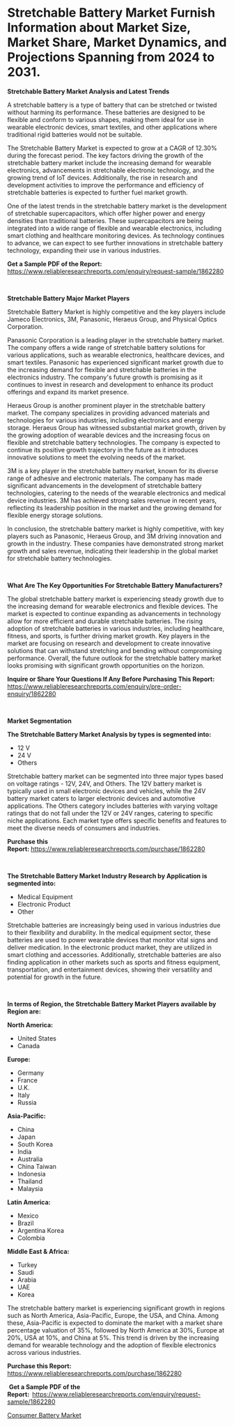 <p><h1>Stretchable Battery Market Furnish Information about Market Size, Market Share, Market Dynamics, and Projections Spanning from 2024 to 2031.</h1></p><p><strong>Stretchable Battery Market Analysis and Latest Trends</strong></p>
<p><p>A stretchable battery is a type of battery that can be stretched or twisted without harming its performance. These batteries are designed to be flexible and conform to various shapes, making them ideal for use in wearable electronic devices, smart textiles, and other applications where traditional rigid batteries would not be suitable.</p><p>The Stretchable Battery Market is expected to grow at a CAGR of 12.30% during the forecast period. The key factors driving the growth of the stretchable battery market include the increasing demand for wearable electronics, advancements in stretchable electronic technology, and the growing trend of IoT devices. Additionally, the rise in research and development activities to improve the performance and efficiency of stretchable batteries is expected to further fuel market growth.</p><p>One of the latest trends in the stretchable battery market is the development of stretchable supercapacitors, which offer higher power and energy densities than traditional batteries. These supercapacitors are being integrated into a wide range of flexible and wearable electronics, including smart clothing and healthcare monitoring devices. As technology continues to advance, we can expect to see further innovations in stretchable battery technology, expanding their use in various industries.</p></p>
<p><strong>Get a Sample PDF of the Report:&nbsp;</strong> <a href="https://www.reliableresearchreports.com/enquiry/request-sample/1862280">https://www.reliableresearchreports.com/enquiry/request-sample/1862280</a></p>
<p>&nbsp;</p>
<p><strong>Stretchable Battery Major Market Players</strong></p>
<p><p>Stretchable Battery Market is highly competitive and the key players include Jameco Electronics, 3M, Panasonic, Heraeus Group, and Physical Optics Corporation. </p><p>Panasonic Corporation is a leading player in the stretchable battery market. The company offers a wide range of stretchable battery solutions for various applications, such as wearable electronics, healthcare devices, and smart textiles. Panasonic has experienced significant market growth due to the increasing demand for flexible and stretchable batteries in the electronics industry. The company's future growth is promising as it continues to invest in research and development to enhance its product offerings and expand its market presence.</p><p>Heraeus Group is another prominent player in the stretchable battery market. The company specializes in providing advanced materials and technologies for various industries, including electronics and energy storage. Heraeus Group has witnessed substantial market growth, driven by the growing adoption of wearable devices and the increasing focus on flexible and stretchable battery technologies. The company is expected to continue its positive growth trajectory in the future as it introduces innovative solutions to meet the evolving needs of the market.</p><p>3M is a key player in the stretchable battery market, known for its diverse range of adhesive and electronic materials. The company has made significant advancements in the development of stretchable battery technologies, catering to the needs of the wearable electronics and medical device industries. 3M has achieved strong sales revenue in recent years, reflecting its leadership position in the market and the growing demand for flexible energy storage solutions.</p><p>In conclusion, the stretchable battery market is highly competitive, with key players such as Panasonic, Heraeus Group, and 3M driving innovation and growth in the industry. These companies have demonstrated strong market growth and sales revenue, indicating their leadership in the global market for stretchable battery technologies.</p></p>
<p>&nbsp;</p>
<p><strong>What Are The Key Opportunities For Stretchable Battery Manufacturers?</strong></p>
<p><p>The global stretchable battery market is experiencing steady growth due to the increasing demand for wearable electronics and flexible devices. The market is expected to continue expanding as advancements in technology allow for more efficient and durable stretchable batteries. The rising adoption of stretchable batteries in various industries, including healthcare, fitness, and sports, is further driving market growth. Key players in the market are focusing on research and development to create innovative solutions that can withstand stretching and bending without compromising performance. Overall, the future outlook for the stretchable battery market looks promising with significant growth opportunities on the horizon.</p></p>
<p><strong>Inquire or Share Your Questions If Any Before Purchasing This Report:</strong> <a href="https://www.reliableresearchreports.com/enquiry/pre-order-enquiry/1862280">https://www.reliableresearchreports.com/enquiry/pre-order-enquiry/1862280</a></p>
<p>&nbsp;</p>
<p><strong>Market Segmentation</strong></p>
<p><strong>The Stretchable Battery Market Analysis by types is segmented into:</strong></p>
<p><ul><li>12 V</li><li>24 V</li><li>Others</li></ul></p>
<p><p>Stretchable battery market can be segmented into three major types based on voltage ratings - 12V, 24V, and Others. The 12V battery market is typically used in small electronic devices and vehicles, while the 24V battery market caters to larger electronic devices and automotive applications. The Others category includes batteries with varying voltage ratings that do not fall under the 12V or 24V ranges, catering to specific niche applications. Each market type offers specific benefits and features to meet the diverse needs of consumers and industries.</p></p>
<p><strong>Purchase this Report:&nbsp;</strong><a href="https://www.reliableresearchreports.com/purchase/1862280">https://www.reliableresearchreports.com/purchase/1862280</a></p>
<p>&nbsp;</p>
<p><strong>The Stretchable Battery Market Industry Research by Application is segmented into:</strong></p>
<p><ul><li>Medical Equipment</li><li>Electronic Product</li><li>Other</li></ul></p>
<p><p>Stretchable batteries are increasingly being used in various industries due to their flexibility and durability. In the medical equipment sector, these batteries are used to power wearable devices that monitor vital signs and deliver medication. In the electronic product market, they are utilized in smart clothing and accessories. Additionally, stretchable batteries are also finding application in other markets such as sports and fitness equipment, transportation, and entertainment devices, showing their versatility and potential for growth in the future.</p></p>
<p>&nbsp;</p>
<p><strong>In terms of Region, the Stretchable Battery Market Players available by Region are:</strong></p>
<p>
    <p> <strong> North America: </strong>
        <ul>
            <li>United States</li>
            <li>Canada</li>
        </ul>
        </p> 
    <p> <strong> Europe: </strong>
        <ul>
            <li>Germany</li>
            <li>France</li>
            <li>U.K.</li>
            <li>Italy</li>
            <li>Russia</li>
        </ul>
        </p> 
    <p> <strong> Asia-Pacific: </strong>
        <ul>
            <li>China</li>
            <li>Japan</li>
            <li>South Korea</li>
            <li>India</li>
            <li>Australia</li>
            <li>China Taiwan</li>
            <li>Indonesia</li>
            <li>Thailand</li>
            <li>Malaysia</li>
        </ul>
        </p> 
    <p> <strong> Latin America: </strong>
        <ul>
            <li>Mexico</li>
            <li>Brazil</li>
            <li>Argentina Korea</li>
            <li>Colombia</li>
        </ul>
        </p> 
    <p> <strong> Middle East & Africa: </strong>
        <ul>
            <li>Turkey</li>
            <li>Saudi</li>
            <li>Arabia</li>
            <li>UAE</li>
            <li>Korea</li>
        </ul>
    </p>
    </p>
<p><p>The stretchable battery market is experiencing significant growth in regions such as North America, Asia-Pacific, Europe, the USA, and China. Among these, Asia-Pacific is expected to dominate the market with a market share percentage valuation of 35%, followed by North America at 30%, Europe at 20%, USA at 10%, and China at 5%. This trend is driven by the increasing demand for wearable technology and the adoption of flexible electronics across various industries.</p></p>
<p><strong>Purchase this Report: </strong><a href="https://www.reliableresearchreports.com/purchase/1862280">https://www.reliableresearchreports.com/purchase/1862280</a></p>
<p>&nbsp;<strong>Get a Sample PDF of the Report:&nbsp;&nbsp;</strong><a href="https://www.reliableresearchreports.com/enquiry/request-sample/1862280">https://www.reliableresearchreports.com/enquiry/request-sample/1862280</a></p>
<p><strong></strong></p>
<p><p><a href="https://github.com/GroverBarry/Market-Research-Report-List-4/blob/main/consumer-battery-market.md">Consumer Battery Market</a></p></p>